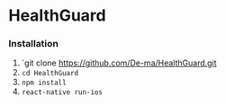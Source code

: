 # HealthGuard

### Installation 
1. `git clone https://github.com/De-ma/HealthGuard.git
2. `cd HealthGuard`
3. `npm install`
4. `react-native run-ios`
